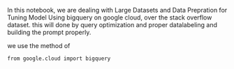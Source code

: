 In this notebook, we are dealing with Large Datasets and Data Prepration for Tuning Model
Using bigquery on google cloud, over the stack overflow dataset. this will done by query optimization and proper datalabeling and building the prompt properly.

we use the method of 

```from google.cloud import bigquery```
